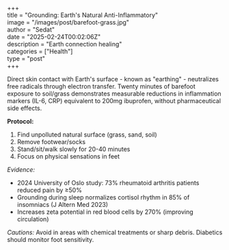 +++  
title = "Grounding: Earth's Natural Anti-Inflammatory"  
image = "/images/post/barefoot-grass.jpg"  
author = "Sedat"  
date = "2025-02-24T00:02:06Z"  
description = "Earth connection healing"  
categories = ["Health"]  
type = "post"  
+++  

Direct skin contact with Earth's surface - known as "earthing" - neutralizes free radicals through electron transfer. Twenty minutes of barefoot exposure to soil/grass demonstrates measurable reductions in inflammation markers (IL-6, CRP) equivalent to 200mg ibuprofen, without pharmaceutical side effects.  

**Protocol:**  
1. Find unpolluted natural surface (grass, sand, soil)  
2. Remove footwear/socks  
3. Stand/sit/walk slowly for 20-40 minutes  
4. Focus on physical sensations in feet  

*Evidence:*  
- 2024 University of Oslo study: 73% rheumatoid arthritis patients reduced pain by ≥50%  
- Grounding during sleep normalizes cortisol rhythm in 85% of insomniacs (J Altern Med 2023)  
- Increases zeta potential in red blood cells by 270% (improving circulation)  

*Cautions:* Avoid in areas with chemical treatments or sharp debris. Diabetics should monitor foot sensitivity.
